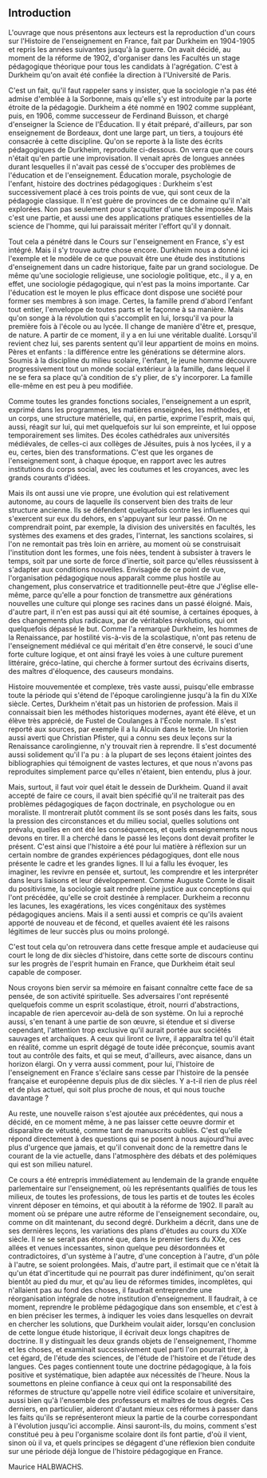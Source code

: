 ## Introduction

L'ouvrage que nous présentons aux lecteurs est la reproduction d'un cours sur l'Histoire de l'enseignement en France, fait par Durkheim en 1904-1905 et repris les années suivantes jusqu'à la guerre. On avait décidé, au moment de la réforme de 1902, d'organiser dans les Facultés un stage pédagogique théorique pour tous les candidats à l'agrégation. C'est à Durkheim qu'on avait été confiée la direction à l'Université de Paris.

C'est un fait, qu'il faut rappeler sans y insister, que la sociologie n'a pas été admise d'emblée à la Sorbonne, mais qu'elle s'y est introduite par la porte étroite de la pédagogie. Durkheim a été nommé en 1902 comme suppléant, puis, en 1906, comme successeur de Ferdinand Buisson, et chargé d'enseigner la Science de l'Éducation. Il y était préparé, d'ailleurs, par son enseignement de Bordeaux, dont une large part, un tiers, a toujours été consacrée à cette discipline. Qu'on se reporte à la liste des écrits pédagogiques de Durkheim, reproduite ci-dessous. On verra que ce cours n'était qu'en partie une improvisation. Il venait après de longues années durant lesquelles il n'avait pas cessé de s'occuper des problèmes de l'éducation et de l'enseignement. Éducation morale, psychologie de l'enfant, histoire des doctrines pédagogiques : Durkheim s'est successivement placé à ces trois points de vue, qui sont ceux de la pédagogie classique. Il n'est guère de provinces de ce domaine qu'il n'ait explorées. Non pas seulement pour s'acquitter d'une tâche imposée. Mais c'est une partie, et aussi une des applications pratiques essentielles de la science de l'homme, qui lui paraissait mériter l'effort qu'il y donnait.

Tout cela a pénétré dans le Cours sur l'enseignement en France, s'y est intégré. Mais il s'y trouve autre chose encore. Durkheim nous a donné ici l'exemple et le modèle de ce que pouvait être une étude des institutions d'enseignement dans un cadre historique, faite par un grand sociologue. De même qu'une sociologie religieuse, une sociologie politique, etc., il y a, en effet, une sociologie pédagogique, qui n'est pas la moins importante. Car l'éducation est le moyen le plus efficace dont dispose une société pour former ses membres à son image. Certes, la famille prend d'abord l'enfant tout entier, l'enveloppe de toutes parts et le façonne à sa manière. Mais qu'on songe à la révolution qui s'accomplit en lui, lorsqu'il va pour la première fois à l'école ou au lycée. Il change de manière d'être et, presque, de nature. A partir de ce moment, il y a en lui une véritable dualité. Lorsqu'il revient chez lui, ses parents sentent qu'il leur appartient de moins en moins. Pères et enfants : la différence entre les générations se détermine alors. Soumis à la discipline du milieu scolaire, l'enfant, le jeune homme découvre progressivement tout un monde social extérieur à la famille, dans lequel il ne se fera sa place qu'à condition de s'y plier, de s'y incorporer. La famille elle-même en est peu à peu modifiée.

Comme toutes les grandes fonctions sociales, l'enseignement a un esprit, exprimé dans les programmes, les matières enseignées, les méthodes, et un corps, une structure matérielle, qui, en partie, exprime l'esprit, mais qui, aussi, réagit sur lui, qui met quelquefois sur lui son empreinte, et lui oppose temporairement ses limites. Des écoles cathédrales aux universités médiévales, de celles-ci aux collèges de Jésuites, puis à nos lycées, il y a eu, certes, bien des transformations. C'est que les organes de l'enseignement sont, à chaque époque, en rapport avec les autres institutions du corps social, avec les coutumes et les croyances, avec les grands courants d'idées.

Mais ils ont aussi une vie propre, une évolution qui est relativement autonome, au cours de laquelle ils conservent bien des traits de leur structure ancienne. Ils se défendent quelquefois contre les influences qui s'exercent sur eux du dehors, en s'appuyant sur leur passé. On ne comprendrait point, par exemple, la division des universités en facultés, les systèmes des examens et des grades, l'internat, les sanctions scolaires, si l'on ne remontait pas très loin en arrière, au moment où se construisait l'institution dont les formes, une fois nées, tendent à subsister à travers le temps, soit par une sorte de force d'inertie, soit parce qu'elles réussissent à s'adapter aux conditions nouvelles. Envisagée de ce point de vue, l'organisation pédagogique nous apparaît comme plus hostile au changement, plus conservatrice et traditionnelle peut-être que J'église elle-même, parce qu'elle a pour fonction de transmettre aux générations nouvelles une culture qui plonge ses racines dans un passé éloigné. Mais, d'autre part, il n'en est pas aussi qui ait été soumise, à certaines époques, à des changements plus radicaux, par de véritables révolutions, qui ont quelquefois dépassé le but. Comme l'a remarqué Durkheim, les hommes de la Renaissance, par hostilité vis-à-vis de la scolastique, n'ont pas retenu de l'enseignement médiéval ce qui méritait d'en être conservé, le souci d'une forte culture logique, et ont ainsi frayé les voies à une culture purement littéraire, gréco-latine, qui cherche à former surtout des écrivains diserts, des maîtres d'éloquence, des causeurs mondains.

Histoire mouvementée et complexe, très vaste aussi, puisqu'elle embrasse toute la période qui s'étend de l'époque carolingienne jusqu'à la fin du XIXe siècle. Certes, Durkheim n'était pas un historien de profession. Mais il connaissait bien les méthodes historiques modernes, ayant été élève, et un élève très apprécié, de Fustel de Coulanges à l'École normale. Il s'est reporté aux sources, par exemple il a lu Alcuin dans le texte. Un historien aussi averti que Christian Pfister, qui a connu ses deux leçons sur la Renaissance carolingienne, n'y trouvait rien à reprendre. Il s'est documenté aussi solidement qu'il l'a pu : à la plupart de ses leçons étaient jointes des bibliographies qui témoignent de vastes lectures, et que nous n'avons pas reproduites simplement parce qu'elles n'étaient, bien entendu, plus à jour.

Mais, surtout, il faut voir quel était le dessein de Durkheim. Quand il avait accepté de faire ce cours, il avait bien spécifié qu'il ne traiterait pas des problèmes pédagogiques de façon doctrinale, en psychologue ou en moraliste. Il montrerait plutôt comment ils se sont posés dans les faits, sous la pression des circonstances et du milieu social, quelles solutions ont prévalu, quelles en ont été les conséquences, et quels enseignements nous devons en tirer. Il a cherché dans le passé les leçons dont devait profiter le présent. C'est ainsi que l'histoire a été pour lui matière à réflexion sur un certain nombre de grandes expériences pédagogiques, dont elle nous présente le cadre et les grandes lignes. Il lui a fallu les évoquer, les imaginer, les revivre en pensée et, surtout, les comprendre et les interpréter dans leurs liaisons et leur développement. Comme Auguste Comte le disait du positivisme, la sociologie sait rendre pleine justice aux conceptions qui l'ont précédée, qu'elle se croit destinée à remplacer. Durkheim a reconnu les lacunes, les exagérations, les vices congénitaux des systèmes pédagogiques anciens. Mais il a senti aussi et compris ce qu'ils avaient apporté de nouveau et de fécond, et quelles avaient été les raisons légitimes de leur succès plus ou moins prolongé.

C'est tout cela qu'on retrouvera dans cette fresque ample et audacieuse qui court le long de dix siècles d'histoire, dans cette sorte de discours continu sur les progrès de l'esprit humain en France, que Durkheim était seul capable de composer.

Nous croyons bien servir sa mémoire en faisant connaître cette face de sa pensée, de son activité spirituelle. Ses adversaires l'ont représenté quelquefois comme un esprit scolastique, étroit, nourri d'abstractions, incapable de rien apercevoir au-delà de son système. On lui a reproché aussi, s'en tenant à une partie de son œuvre, si étendue et si diverse cependant, l'attention trop exclusive qu'il aurait portée aux sociétés sauvages et archaïques. A ceux qui liront ce livre, il apparaîtra tel qu'il était en réalité, comme un esprit dégagé de toute idée préconçue, soumis avant tout au contrôle des faits, et qui se meut, d'ailleurs, avec aisance, dans un horizon élargi. On y verra aussi comment, pour lui, l'histoire de l'enseignement en France s'éclaire sans cesse par l'histoire de la pensée française et européenne depuis plus de dix siècles. Y a-t-il rien de plus réel et de plus actuel, qui soit plus proche de nous, et qui nous touche davantage ?

Au reste, une nouvelle raison s'est ajoutée aux précédentes, qui nous a décidé, en ce moment même, à ne pas laisser cette oeuvre dormir et disparaître de vétusté, comme tant de manuscrits oubliés. C'est qu'elle répond directement à des questions qui se posent à nous aujourd'hui avec plus d'urgence que jamais, et qu'il convenait donc de la remettre dans le courant de la vie actuelle, dans l'atmosphère des débats et des polémiques qui est son milieu naturel.

Ce cours a été entrepris immédiatement au lendemain de la grande enquête parlementaire sur l'enseignement, où les représentants qualifiés de tous les milieux, de toutes les professions, de tous les partis et de toutes les écoles vinrent déposer en témoins, et qui aboutit à la réforme de 1902. Il paraît au moment où se prépare une autre réforme de l'enseignement secondaire, ou, comme on dit maintenant, du second degré. Durkheim a décrit, dans une de ses dernières leçons, les variations des plans d'études au cours du XIXe siècle. Il ne se serait pas étonné que, dans le premier tiers du XXe, ces allées et venues incessantes, sinon quelque peu désordonnées et contradictoires, d'un système à l'autre, d'une conception à l'autre, d'un pôle à l'autre, se soient prolongées. Mais, d'autre part, il estimait que ce n'était là qu'un état d'incertitude qui ne pourrait pas durer indéfiniment, qu'on serait bientôt au pied du mur, et qu'au lieu de réformes timides, incomplètes, qui n'allaient pas au fond des choses, il faudrait entreprendre une réorganisation intégrale de notre institution d'enseignement. Il faudrait, à ce moment, reprendre le problème pédagogique dans son ensemble, et c'est à en bien préciser les termes, à indiquer les voies dans lesquelles on devrait en chercher les solutions, que Durkheim voulait aider, lorsqu'en conclusion de cette longue étude historique, il écrivait deux longs chapitres de doctrine. Il y distinguait les deux grands objets de l'enseignement, l'homme et les choses, et examinait successivement quel parti l'on pourrait tirer, à cet égard, de l'étude des sciences, de l'étude de l'histoire et de l'étude des langues. Ces pages contiennent toute une doctrine pédagogique, à la fois positive et systématique, bien adaptée aux nécessités de l'heure. Nous la soumettons en pleine confiance à ceux qui ont la responsabilité des réformes de structure qu'appelle notre vieil édifice scolaire et universitaire, aussi bien qu'à l'ensemble des professeurs et maîtres de tous degrés. Ces derniers, en particulier, aideront d'autant mieux ces réformes à passer dans les faits qu'ils se représenteront mieux la partie de la courbe correspondant à l'évolution jusqu'ici accomplie. Ainsi sauront-ils, du moins, comment s'est constitué peu à peu l'organisme scolaire dont ils font partie, d'où il vient, sinon où il va, et quels principes se dégagent d'une réflexion bien conduite sur une période déjà longue de l'histoire pédagogique en France.

Maurice HALBWACHS.
